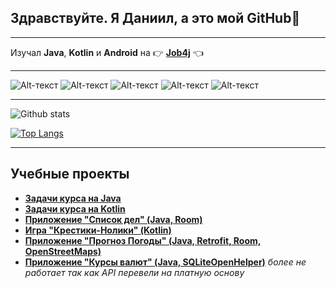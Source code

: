 ## **Здравствуйте. Я Даниил, а это мой GitHub**:metal:
___
Изучал **Java**, **Kotlin** и **Android** на :point_right: **[Job4j](https://job4j.ru/)** :point_left:
___
![Alt-текст](https://img.shields.io/badge/Java-%3E%3D8-red)
![Alt-текст](https://img.shields.io/badge/Kotlin-%3E%3D1.3.72-blue)
![Alt-текст](https://img.shields.io/badge/SQLite-%3E%3D3.35-green)
![Alt-текст](https://img.shields.io/badge/Retrofit-%3E%3D2.9.0-yellow)
![Alt-текст](https://img.shields.io/badge/Room-%3E%3D2.3.0-orange)
___

![Github stats](https://github-readme-stats.vercel.app/api?username=Daniil62&hide=stars,prs,issues,contribs)

[![Top Langs](https://github-readme-stats.vercel.app/api/top-langs/?username=Daniil62&layout=compact)](https://github.com/Daniil62/github-readme-stats)
___
## Учебные проекты

- **[Задачи курса на Java](https://github.com/Daniil62/job4j)**
- **[Задачи курса на Kotlin](https://github.com/Daniil62/Job4j-Kotlin)**
- **[Приложение "Список дел" (Java, Room)](https://github.com/Daniil62/ToDoList)**
- **[Игра "Крестики-Нолики" (Kotlin)](https://github.com/Daniil62/TicTacToy-Kotlin)**
- **[Приложение "Прогноз Погоды" (Java, Retrofit, Room, OpenStreetMaps)](https://github.com/Daniil62/WeatherForecast)**
- **[Приложение "Курсы валют" (Java, SQLiteOpenHelper)](https://github.com/Daniil62/Currency)** *более не работает так как API перевели на платную основу*

<!--
**Daniil62/Daniil62** is a ✨ _special_ ✨ repository because its `README.md` (this file) appears on your GitHub profile.

Here are some ideas to get you started:

- 🔭 I’m currently working on ...
- 🌱 I’m currently learning ...
- 👯 I’m looking to collaborate on ...
- 🤔 I’m looking for help with ...
- 💬 Ask me about ...
- 📫 How to reach me: ...
- 😄 Pronouns: ...
- ⚡ Fun fact: ...
-->

